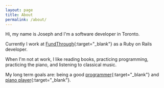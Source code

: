 ```yaml
---
layout: page
title: About
permalink: /about/
---
```


Hi, my name is Joseph and I'm a software developer in Toronto.

Currently I work at [FundThrough](https://www.fundthrough.com/){:target="_blank"} as a Ruby on Rails developer.

When I'm not at work, I like reading books, practicing programming, practicing the piano, and listening to classical music.

My long term goals are: being a good [programmer](https://www.github.com/josephan/){:target="_blank"} and [piano player](./../recordings/){:target="_blank"}.

